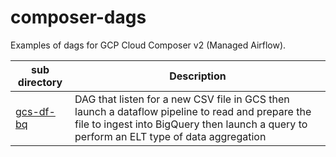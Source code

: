 # composer-dags
Examples of dags for GCP Cloud Composer v2 (Managed Airflow).

sub directory | Description |
--- | --- 
[gcs-df-bq](https://github.com/c-damien/composer-dags/tree/main/gcs-df-bq)| DAG that listen for a new CSV file in GCS then launch a dataflow pipeline to read and prepare the file to ingest into BigQuery then launch a query to perform an ELT type of data aggregation|

